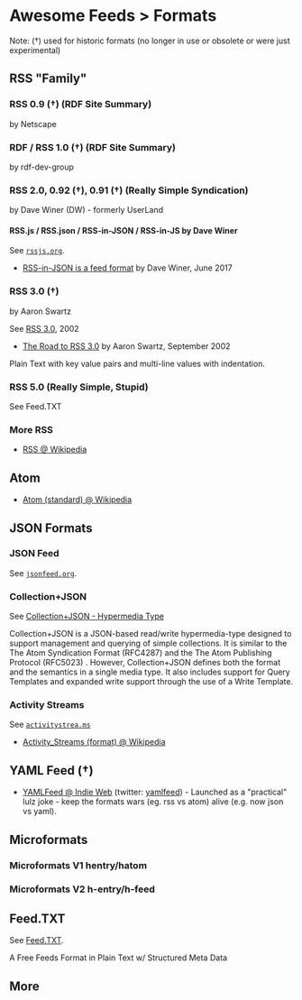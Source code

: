 
# Awesome Feeds > Formats


Note: (†) used for historic formats (no longer in use or obsolete or were just experimental)


## RSS "Family"


### RSS 0.9 (†)  (RDF Site Summary) 

by Netscape


### RDF / RSS 1.0 (†) (RDF Site Summary)

by rdf-dev-group 


### RSS 2.0, 0.92 (†), 0.91 (†)   (Really Simple Syndication)

by Dave Winer (DW) - formerly UserLand

#### RSS.js / RSS.json / RSS-in-JSON / RSS-in-JS by Dave Winer

See [`rssjs.org`](http://rssjs.org).

- [RSS-in-JSON is a feed format](https://github.com/scripting/Scripting-News/blob/master/rss-in-json/README.md) by Dave Winer, June 2017


### RSS 3.0 (†)

by Aaron Swartz

See [RSS 3.0](http://www.aaronsw.com/2002/rss30), 2002

- [The Road to RSS 3.0](http://www.aaronsw.com/weblog/000574) by Aaron Swartz, September 2002

Plain Text with key value pairs and multi-line values with indentation.



### RSS 5.0   (Really Simple, Stupid)

See Feed.TXT


### More RSS

- [RSS @ Wikipedia](https://en.wikipedia.org/wiki/RSS)


## Atom

- [Atom (standard) @ Wikipedia](https://en.wikipedia.org/wiki/Atom_(standard))



## JSON Formats

### JSON Feed

See [`jsonfeed.org`](https://jsonfeed.org).

### Collection+JSON

See [Collection+JSON - Hypermedia Type](http://amundsen.com/media-types/collection/)

Collection+JSON is a JSON-based read/write hypermedia-type designed to support management and querying of simple collections. It is similar to the The Atom Syndication Format (RFC4287) and the The Atom Publishing Protocol (RFC5023) . However, Collection+JSON defines both the format and the semantics in a single media type. It also includes support for Query Templates and expanded write support through the use of a Write Template.


### Activity Streams

See [`activitystrea.ms`](http://activitystrea.ms)

- [Activity_Streams (format) @ Wikipedia](https://en.wikipedia.org/wiki/Activity_Streams_(format))


## YAML Feed (†)

- [YAMLFeed @ Indie Web](https://indieweb.org/YAMLFeed) (twitter: [yamlfeed](https://twitter.com/yamlfeed)) - Launched as a "practical" lulz joke - keep the formats wars (eg. rss vs atom) alive (e.g. now json vs yaml).


## Microformats

### Microformats V1  hentry/hatom

### Microformats V2  h-entry/h-feed



## Feed.TXT

See [Feed.TXT](https://feedtxt.github.io).

A Free Feeds Format in Plain Text w/ Structured Meta Data




## More


